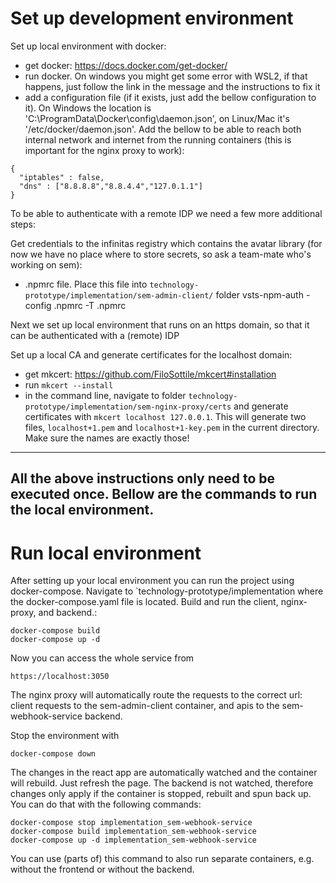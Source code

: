 # Set up development environment

Set up local environment with docker:
- get docker: https://docs.docker.com/get-docker/
- run docker. On windows you might get some error with WSL2, if that happens, just follow the link in the message and the instructions to fix it
- add a configuration file (if it exists, just add the bellow configuration to it). On Windows the location is 'C:\ProgramData\Docker\config\daemon.json', on Linux/Mac it's '/etc/docker/daemon.json'. Add the bellow to be able to reach both internal network and internet from the running containers (this is important for the nginx proxy to work):
```
{
  "iptables" : false,
  "dns" : ["8.8.8.8","8.8.4.4","127.0.1.1"]
}
```

To be able to authenticate with a remote IDP we need a few more additional steps:

Get credentials to the infinitas registry which contains the avatar library (for now we have no place where to store secrets, so ask a team-mate who's working on sem):
- .npmrc file. Place this file into `technology-prototype/implementation/sem-admin-client/` folder
vsts-npm-auth -config .npmrc -T .npmrc

Next we set up local environment that runs on an https domain, so that it can be authenticated with a (remote) IDP

Set up a local CA and generate certificates for the localhost domain:
- get mkcert: https://github.com/FiloSottile/mkcert#installation
- run `mkcert --install`
- in the command line, navigate to folder `technology-prototype/implementation/sem-nginx-proxy/certs` and generate certificates with `mkcert localhost 127.0.0.1`. This will generate two files, `localhost+1.pem` and `localhost+1-key.pem` in the current directory. Make sure the names are exactly those!

---
All the above instructions only need to be executed once.
Bellow are the commands to run the  local environment.
---

# Run local environment
After setting up your local environment you can run the project using docker-compose.  Navigate to `technology-prototype/implementation where the docker-compose.yaml file is located. Build and run the client, nginx-proxy, and backend.:
```
docker-compose build
docker-compose up -d
```
Now you can access the whole service from
```
https://localhost:3050
```

The nginx proxy will automatically route the requests to the correct url: client requests to the sem-admin-client container, and apis to the sem-webhook-service backend.

Stop the environment with
```
docker-compose down
```

The changes in the react app are automatically watched and the container will rebuild. Just refresh the page. The backend is not watched, therefore changes only apply if the container is stopped, rebuilt and spun back up. You can do that with the following commands:
```
docker-compose stop implementation_sem-webhook-service
docker-compose build implementation_sem-webhook-service
docker-compose up -d implementation_sem-webhook-service
```

You can use (parts of) this command to also run separate containers, e.g. without the frontend or without the backend.

